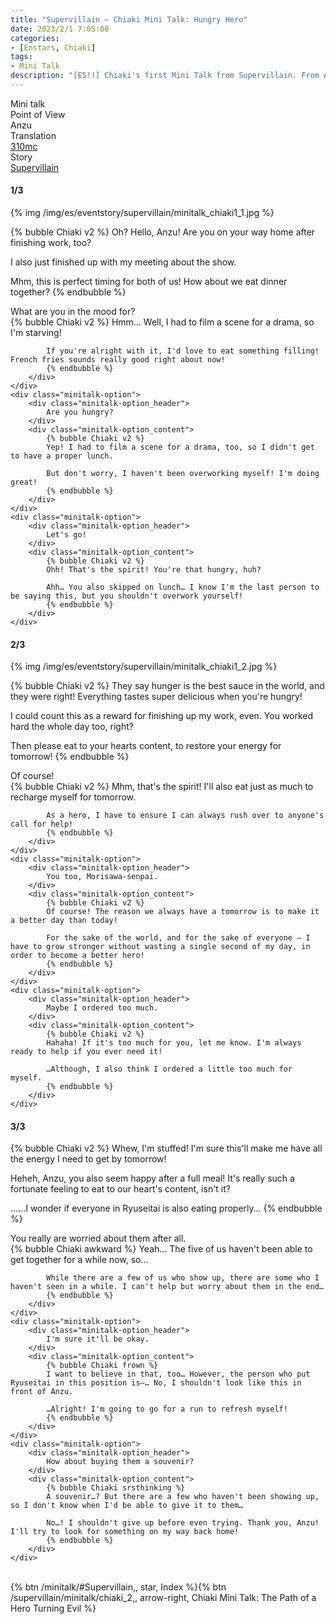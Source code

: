 ```yaml
---
title: "Supervillain – Chiaki Mini Talk: Hungry Hero"
date: 2023/2/1 7:05:00
categories:
- [Enstars, Chiaki]
tags:
- Mini Talk
description: "[ES!!] Chiaki's first Mini Talk from Supervillain. From Anzu's POV."
---
```

<div class="three-wrapper" style="--storyColor:#5ac189;--storyColor-rgb:90,193,137;--storyColor-h:147.4;--storyColor-s:45.4%;--storyColor-l:55.5%;">
    <div class="info-area">
        <div class="info">
            <div class="info-item characters">
                <div class="label">
                    Mini talk
                </div>
                <div class="value">
								<a href="/categories/Enstars/Chiaki" character="Chiaki"></a>
                </div>
            </div>
            <div class="info-item one">
                <div class="label">
                    Point of View
                </div>
                <div class="value">
                    Anzu
                </div>
            </div>
            <div class="info-item two">
                <div class="label">
                    Translation
                </div>
                <div class="value">
                    <a href="/about">310mc</a>
                </div>
            </div>
            <div class="info-item three">
                <div class="label">
                   Story
                </div>
                <div class="value">
                    <a href="/supervillain">Supervillain</a>
                </div>
            </div>
        </div>
    </div>
</div>

<!-- more -->

#### <div mt="rare"></div> 1/3

{% img /img/es/eventstory/supervillain/minitalk_chiaki1_1.jpg %}

{% bubble Chiaki v2 %}
Oh? Hello, Anzu! Are you on your way home after finishing work, too?

I also just finished up with my meeting about the show.

Mhm, this is perfect timing for both of us! How about we eat dinner together?
{% endbubble %}

<div class="minitalk" character="Anzu">
    <div class="minitalk-option">
        <div class="minitalk-option_header">
            What are you in the mood for?
        </div>
        <div class="minitalk-option_content">
            {% bubble Chiaki v2 %}
            Hmm… Well, I had to film a scene for a drama, so I'm starving!

            If you're alright with it, I'd love to eat something filling! French fries sounds really good right about now!
			{% endbubble %}
        </div>
    </div>
    <div class="minitalk-option">
        <div class="minitalk-option_header">
            Are you hungry?
        </div>
        <div class="minitalk-option_content">
            {% bubble Chiaki v2 %}
            Yep! I had to film a scene for a drama, too, so I didn't get to have a proper lunch.

            But don't worry, I haven't been overworking myself! I'm doing great!
			{% endbubble %}
        </div>
    </div>
    <div class="minitalk-option">
        <div class="minitalk-option_header">
            Let's go!
        </div>
        <div class="minitalk-option_content">
            {% bubble Chiaki v2 %}
            Ohh! That's the spirit! You're that hungry, huh?

            Ahh… You also skipped on lunch… I know I'm the last person to be saying this, but you shouldn't overwork yourself!
			{% endbubble %}
        </div>
    </div>
</div>

#### <div mt="rare"></div> 2/3

{% img /img/es/eventstory/supervillain/minitalk_chiaki1_2.jpg %}

{% bubble Chiaki v2 %}
They say hunger is the best sauce in the world, and they were right! Everything tastes super delicious when you're hungry!

I could count this as a reward for finishing up my work, even. You worked hard the whole day too, right?

Then please eat to your hearts content, to restore your energy for tomorrow!
{% endbubble %}

<div class="minitalk" character="Anzu">
    <div class="minitalk-option">
        <div class="minitalk-option_header">
            Of course!
        </div>
        <div class="minitalk-option_content">
            {% bubble Chiaki v2 %}
            Mhm, that's the spirit! I'll also eat just as much to recharge myself for tomorrow.

            As a hero, I have to ensure I can always rush over to anyone's call for help!
			{% endbubble %}
        </div>
    </div>
    <div class="minitalk-option">
        <div class="minitalk-option_header">
            You too, Morisawa-senpai.
        </div>
        <div class="minitalk-option_content">
            {% bubble Chiaki v2 %}
            Of course! The reason we always have a tomorrow is to make it a better day than today!

            For the sake of the world, and for the sake of everyone — I have to grow stronger without wasting a single second of my day, in order to become a better hero!
			{% endbubble %}
        </div>
    </div>
    <div class="minitalk-option">
        <div class="minitalk-option_header">
            Maybe I ordered too much.
        </div>
        <div class="minitalk-option_content">
            {% bubble Chiaki v2 %}
            Hahaha! If it's too much for you, let me know. I'm always ready to help if you ever need it!

            …Although, I also think I ordered a little too much for myself.
			{% endbubble %}
        </div>
    </div>
</div>

#### <div mt="rare"></div> 3/3

{% bubble Chiaki v2 %}
Whew, I'm stuffed! I'm sure this'll make me have all the energy I need to get by tomorrow!

Heheh, Anzu, you also seem happy after a full meal! It's really such a fortunate feeling to eat to our heart's content, isn't it?

……I wonder if everyone in Ryuseitai is also eating properly…
{% endbubble %}

<div class="minitalk" character="Anzu">
    <div class="minitalk-option">
        <div class="minitalk-option_header">
          You really are worried about them after all.
        </div>
        <div class="minitalk-option_content">
            {% bubble Chiaki awkward %}
            Yeah… The five of us haven't been able to get together for a while now, so…

            While there are a few of us who show up, there are some who I haven't seen in a while. I can't help but worry about them in the end…
			{% endbubble %}
        </div>
    </div>
    <div class="minitalk-option">
        <div class="minitalk-option_header">
            I'm sure it'll be okay.
        </div>
        <div class="minitalk-option_content">
            {% bubble Chiaki frown %}
            I want to believe in that, too… However, the person who put Ryuseitai in this position is—… No, I shouldn't look like this in front of Anzu.

            …Alright! I'm going to go for a run to refresh myself!
			{% endbubble %}
        </div>
    </div>
    <div class="minitalk-option">
        <div class="minitalk-option_header">
            How about buying them a souvenir?
        </div>
        <div class="minitalk-option_content">
            {% bubble Chiaki srsthinking %}
            A souvenir…? But there are a few who haven't been showing up, so I don't know when I'd be able to give it to them…

            No…! I shouldn't give up before even trying. Thank you, Anzu! I'll try to look for something on my way back home!
			{% endbubble %}
        </div>
    </div>
</div>
<br>
<div toc>{% btn /minitalk/#Supervillain,, star, Index %}{% btn /supervillain/minitalk/chiaki_2,, arrow-right, Chiaki Mini Talk: The Path of a Hero Turning Evil %}</div>
